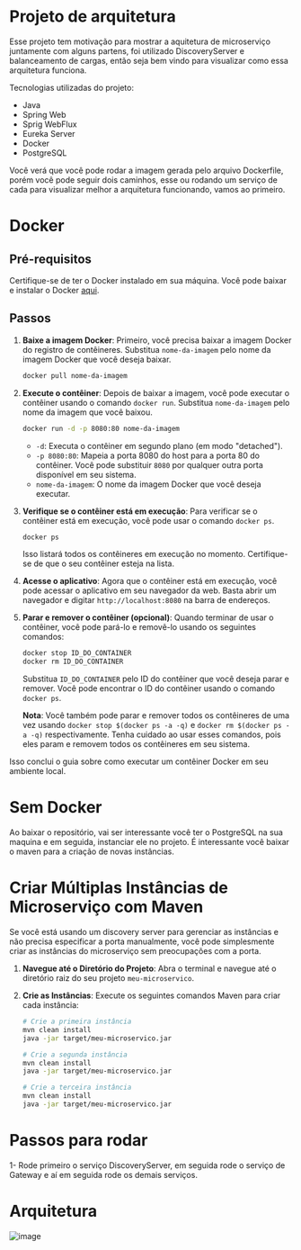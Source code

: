 # Projeto de arquitetura

Esse projeto tem motivação para mostrar a aquitetura de microserviço juntamente com alguns partens, foi utilizado DiscoveryServer e balanceamento de cargas, então seja bem vindo para visualizar como essa arquitetura funciona.

Tecnologias utilizadas do projeto:

- Java
- Spring Web
- Sprig WebFlux
- Eureka Server
- Docker
- PostgreSQL

Você verá que você pode rodar a imagem gerada pelo arquivo Dockerfile, porém você pode seguir dois caminhos, esse ou rodando um serviço de cada para visualizar melhor a arquitetura funcionando, vamos ao primeiro.

# Docker

## Pré-requisitos

Certifique-se de ter o Docker instalado em sua máquina. Você pode baixar e instalar o Docker [aqui](https://www.docker.com/get-started).

## Passos

1. **Baixe a imagem Docker**: Primeiro, você precisa baixar a imagem Docker do registro de contêineres. Substitua `nome-da-imagem` pelo nome da imagem Docker que você deseja baixar.

   ```bash
   docker pull nome-da-imagem
   ```

2. **Execute o contêiner**: Depois de baixar a imagem, você pode executar o contêiner usando o comando `docker run`. Substitua `nome-da-imagem` pelo nome da imagem que você baixou.

   ```bash
   docker run -d -p 8080:80 nome-da-imagem
   ```

   - `-d`: Executa o contêiner em segundo plano (em modo "detached").
   - `-p 8080:80`: Mapeia a porta 8080 do host para a porta 80 do contêiner. Você pode substituir `8080` por qualquer outra porta disponível em seu sistema.
   - `nome-da-imagem`: O nome da imagem Docker que você deseja executar.

3. **Verifique se o contêiner está em execução**: Para verificar se o contêiner está em execução, você pode usar o comando `docker ps`.

   ```bash
   docker ps
   ```

   Isso listará todos os contêineres em execução no momento. Certifique-se de que o seu contêiner esteja na lista.

4. **Acesse o aplicativo**: Agora que o contêiner está em execução, você pode acessar o aplicativo em seu navegador da web. Basta abrir um navegador e digitar `http://localhost:8080` na barra de endereços.

5. **Parar e remover o contêiner (opcional)**: Quando terminar de usar o contêiner, você pode pará-lo e removê-lo usando os seguintes comandos:

   ```bash
   docker stop ID_DO_CONTAINER
   docker rm ID_DO_CONTAINER
   ```

   Substitua `ID_DO_CONTAINER` pelo ID do contêiner que você deseja parar e remover. Você pode encontrar o ID do contêiner usando o comando `docker ps`.
   
   **Nota**: Você também pode parar e remover todos os contêineres de uma vez usando `docker stop $(docker ps -a -q)` e `docker rm $(docker ps -a -q)` respectivamente. Tenha cuidado ao usar esses comandos, pois eles param e removem todos os contêineres em seu sistema.

Isso conclui o guia sobre como executar um contêiner Docker em seu ambiente local.

# Sem Docker

Ao baixar o repositório, vai ser interessante você ter o PostgreSQL na sua maquina e em seguida, instanciar ele no projeto.
É interessante você baixar o maven para a criação de novas instâncias.

# Criar Múltiplas Instâncias de Microserviço com Maven

Se você está usando um discovery server para gerenciar as instâncias e não precisa especificar a porta manualmente, você pode simplesmente criar as instâncias do microserviço sem preocupações com a porta.

1. **Navegue até o Diretório do Projeto**: Abra o terminal e navegue até o diretório raiz do seu projeto `meu-microservico`.

2. **Crie as Instâncias**: Execute os seguintes comandos Maven para criar cada instância:

   ```bash
   # Crie a primeira instância
   mvn clean install
   java -jar target/meu-microservico.jar

   # Crie a segunda instância
   mvn clean install
   java -jar target/meu-microservico.jar

   # Crie a terceira instância
   mvn clean install
   java -jar target/meu-microservico.jar

# Passos para rodar

1- Rode primeiro o serviço DiscoveryServer, em seguida rode o serviço de Gateway e aí em seguida rode os demais serviços.

# Arquitetura 

![image](https://github.com/MarlonJerold/arquiteturamicroservice/assets/63025001/10558725-a60e-4a1e-b4d3-2dc3f88fee66)

  
